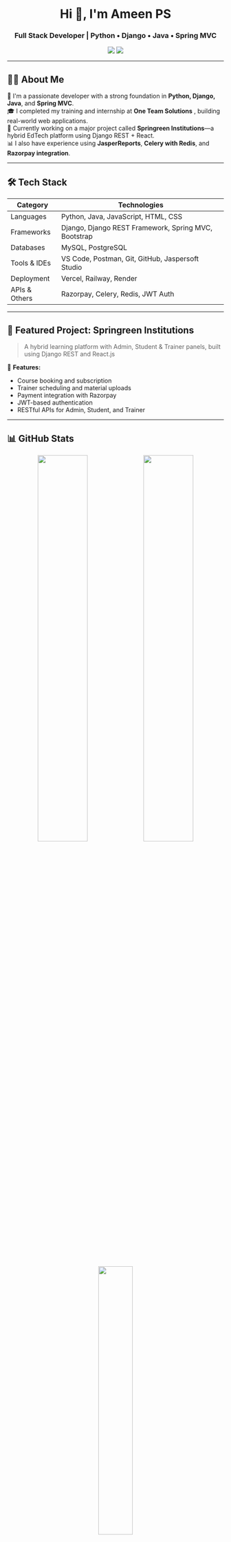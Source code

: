 

<h1 align="center">Hi 👋, I'm Ameen PS</h1>
<h3 align="center">Full Stack Developer | Python • Django • Java • Spring MVC</h3>

<p align="center">
  <a href="mailto:ameenps101@gmail.com"><img src="https://img.shields.io/badge/Email-ameenps101@gmail.com-red?style=flat-square&logo=gmail"></a>
  <a href="http://www.linkedin.com/in/ameen-ps-a7a620294" target="_blank"><img src="https://img.shields.io/badge/LinkedIn-Ameen Ps-blue?style=flat-square&logo=linkedin"></a>
</p>

---

## 👨‍💻 About Me

🌱 I'm a passionate developer with a strong foundation in **Python, Django, Java**, and **Spring MVC**.  
🎓 I completed my training and internship at **One Team Solutions** , building real-world web applications.  
💼 Currently working on a major project called **Springreen Institutions**—a hybrid EdTech platform using Django REST + React.  
📊 I also have experience using **JasperReports**, **Celery with Redis**, and **Razorpay integration**.

---

## 🛠️ Tech Stack

| Category      | Technologies |
|---------------|--------------|
| Languages     | Python, Java, JavaScript, HTML, CSS |
| Frameworks    | Django, Django REST Framework, Spring MVC, Bootstrap |
| Databases     | MySQL, PostgreSQL |
| Tools & IDEs  | VS Code, Postman, Git, GitHub, Jaspersoft Studio |
| Deployment    | Vercel, Railway, Render |
| APIs & Others | Razorpay, Celery, Redis, JWT Auth |

---

## 💼 Featured Project: Springreen Institutions

> A hybrid learning platform with Admin, Student & Trainer panels, built using Django REST and React.js

📌 **Features:**
- Course booking and subscription
- Trainer scheduling and material uploads
- Payment integration with Razorpay
- JWT-based authentication
- RESTful APIs for Admin, Student, and Trainer


---

## 📊 GitHub Stats

<p align="center">
  <img src="https://github-readme-stats.vercel.app/api?username=ameenps&show_icons=true&theme=radical" width="48%" />
  <img src="https://streak-stats.demolab.com?user=ameenps&theme=radical&hide_border=false" width="48%" />
</p>

<p align="center">
  <img src="https://github-readme-stats.vercel.app/api/top-langs/?username=ameenps&layout=compact&theme=radical" width="40%" />
</p>

---

## 📫 Connect with Me

- ✉️ Email: [ameenps101@gmail.com](mailto:ameenps101@gmail.com)  
- 💼 LinkedIn: [linkedin.com/in/Ameen Ps](https://www.linkedin.com/in/ameen-ps-a7a620294/)  
- 🌐 Portfolio: *Coming Soon*

---

<p align="center">
  <img src="https://quotes-github-readme.vercel.app/api?type=horizontal&theme=merko" alt="Motivational Quote" />
</p>


